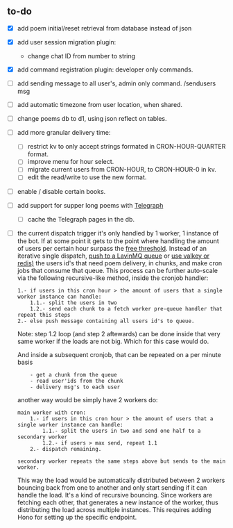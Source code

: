 ## to-do

- [x] add poem initial/reset retrieval from database instead of json
- [x] add user session migration plugin:
    - change chat ID from number to string
- [x] add command registration plugin: developer only commands.
- [ ] add sending message to all user's, admin only command. /sendusers msg
- [ ] add automatic timezone from user location, when shared.
- [ ] change poems db to d1, using json reflect on tables.
- [ ] add more granular delivery time:
	- [ ] restrict kv to only accept strings formated in CRON-HOUR-QUARTER format.
	- [ ] improve menu for hour select.
	- [ ] migrate current users from CRON-HOUR, to CRON-HOUR-0 in kv.
	- [ ] edit the read/write to use the new format.
- [ ] enable / disable certain books.
- [ ] add support for supper long poems with [Telegraph](https://github.com/carafelix/grammy-telegraph)
	- [ ] cache the Telegraph pages in the db.
- [ ] the current dispatch trigger it's only handled by 1 worker, 1 instance of the bot. If at some point it gets to the point where handling the amount of users per certain hour surpass the [free threshold](https://developers.cloudflare.com/workers/platform/limits/). Instead of an iterative single dispatch, [push to a LavinMQ queue](https://jaragua.lmq.cloudamqp.com/docs/#tag/exchanges/operation/PostExchangePublish) or [use valkey or redis)](https://valkey.io/) the users id's that need poem delivery, in chunks, and make cron jobs that consume that queue. This process can be further auto-scale via the following recursive-like method, inside the cronjob handler:
    ```pseudocode
    1.- if users in this cron hour > the amount of users that a single worker instance can handle:
        1.1.- split the users in two
        1.2.- send each chunk to a fetch worker pre-queue handler that repeat this steps
    2.- else push message containing all users id's to queue.
    ```
    Note: step 1.2 loop (and step 2 aftewards) can be done inside that very same worker if the loads are not big. Which for this case would do.

    And inside a subsequent cronjob, that can be repeated on a per minute basis
    ```pseudocode
        - get a chunk from the queue
        - read user'ids from the chunk
        - delivery msg's to each user
    ```
	another way would be simply have 2 workers do:
	```pseudocode
	main worker with cron:
		1.- if users in this cron hour > the amount of users that a single worker instance can handle:
			1.1.- split the users in two and send one half to a secondary worker
			1.2.- if users > max send, repeat 1.1
		2.- dispatch remaining.

	secondary worker repeats the same steps above but sends to the main worker.
	```
	This way the load would be automatically distributed between 2 workers bouncing back from one to another and only start sending if it can handle the load. It's a kind of recursive bouncing. Since workers are fetching each other, that generates a new instance of the worker, thus distributing the load across multiple instances.
	This requires adding Hono for setting up the specific endpoint.

